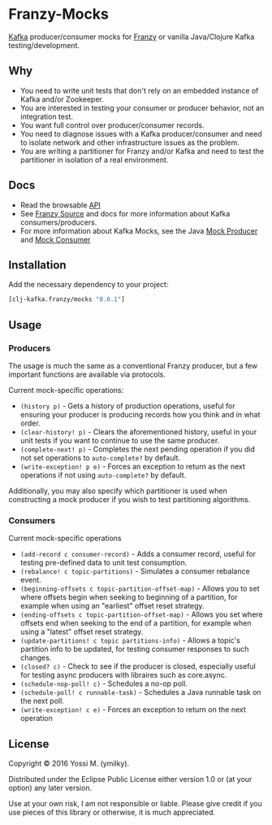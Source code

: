 # Franzy-Mocks

[Kafka](http://kafka.apache.org/documentation.html) producer/consumer mocks for [Franzy](https://github.com/ymilky/franzy) or vanilla Java/Clojure Kafka testing/development.

## Why

* You need to write unit tests that don't rely on an embedded instance of Kafka and/or Zookeeper.
* You are interested in testing your consumer or producer behavior, not an integration test.
* You want full control over producer/consumer records.
* You need to diagnose issues with a Kafka producer/consumer and need to isolate network and other infrastructure issues as the problem.
* You are writing a partitioner for Franzy and/or Kafka and need to test the partitioner in isolation of a real environment.

## Docs

* Read the browsable [API](http://ymilky.github.io/franzy-mocks/)
* See [Franzy Source](https://github.com/ymilky/franzy) and docs for more information about Kafka consumers/producers.
* For more information about Kafka Mocks, see the Java [Mock Producer](https://kafka.apache.org/090/javadoc/org/apache/kafka/clients/producer/MockProducer.html) and [Mock Consumer](https://kafka.apache.org/090/javadoc/org/apache/kafka/clients/consumer/MockConsumer.html)

## Installation

Add the necessary dependency to your project:

```clojure
[clj-kafka.franzy/mocks "0.0.1"]
```

## Usage

### Producers

The usage is much the same as a conventional Franzy producer, but a few important functions are available via protocols.

Current mock-specific operations:

* `(history p)` - Gets a history of production operations, useful for ensuring your producer is producing records how you think and in what order.
* `(clear-history! p)` - Clears the aforementioned history, useful in your unit tests if you want to continue to use the same producer.
* `(complete-next! p)` - Completes the next pending operation if you did not set operations to `auto-complete?` by default.
* `(write-exception! p e)` - Forces an exception to return as the next operations  if not using `auto-complete?` by default.

Additionally, you may also specify which partitioner is used when constructing a mock producer if you wish to test partitioning algorithms.

### Consumers

Current mock-specific operations

* `(add-record c consumer-record)` - Adds a consumer record, useful for testing pre-defined data to unit test consumption.
* `(rebalance! c topic-partitions)` - Simulates a consumer rebalance event.
* `(beginning-offsets c topic-partition-offset-map)` - Allows you to set where offsets begin when seeking to beginning of a partition, for example when using an "earliest" offset reset strategy.
* `(ending-offsets c topic-partition-offset-map)` - Allows you set where offsets end when seeking to the end of a partition, for example when using a "latest" offset reset strategy.
* `(update-partitions! c topic partitions-info)` - Allows a topic's partition info to be updated, for testing consumer responses to such changes.
* `(closed? c)` - Check to see if the producer is closed, especially useful for testing async producers with libraires such as core.async.
* `(schedule-nop-poll! c)` - Schedules a no-op poll.
* `(schedule-poll! c runnable-task)` - Schedules a Java runnable task on the next poll.
* `(write-exception! c e)` - Forces an exception to return on the next operation


## License

Copyright © 2016 Yossi M. (ymilky).

Distributed under the Eclipse Public License either version 1.0 or (at your option) any later version.

Use at your own risk, I am not responsible or liable. Please give credit if you use pieces of this library or otherwise, it is much appreciated.
